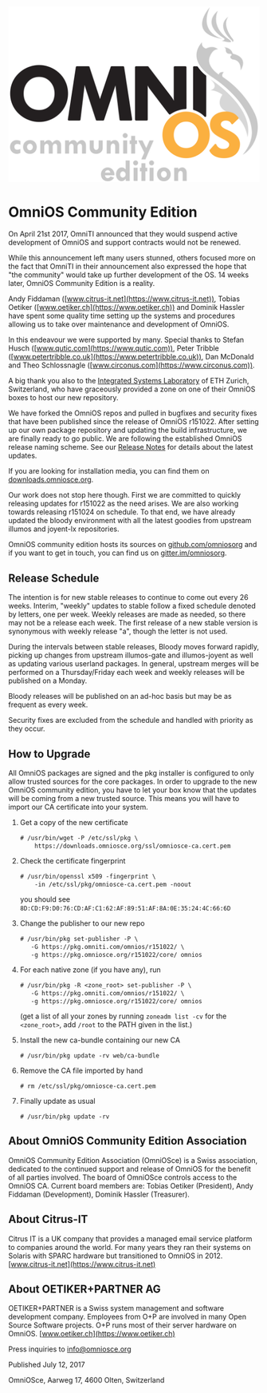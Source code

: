 ![Image](OmniOSce_logo.svg)

# ​OmniOS Community Edition


On April 21st 2017, OmniTI announced that they would suspend active
development of OmniOS and support contracts would not be renewed.


While this announcement left many users stunned, others focused more on the
fact that OmniTI in their announcement also expressed the hope that "the
community" would take up further development of the OS.  14 weeks later,
OmniOS Community Edition is a reality.


Andy Fiddaman ([www.citrus-it.net](https://www.citrus-it.net)), Tobias
Oetiker ([www.oetiker.ch](https://www.oetiker.ch)) and Dominik Hassler have
spent some quality time setting up the systems and procedures allowing us to
take over maintenance and development of OmniOS.  

In this endeavour we were
supported by many.  Special thanks to Stefan Husch
([www.qutic.com](https://www.qutic.com)), Peter Tribble
([www.petertribble.co.uk](https://www.petertribble.co.uk)), Dan McDonald and
Theo Schlossnagle ([www.circonus.com](https://www.circonus.com)).

A big thank you also to the [Integrated Systems Laboratory](http://www.iis.ee.ethz.ch)
of ETH Zurich, Switzerland, who have graceously provided a zone on one of
their OmniOS boxes to host our new repository. 

We have forked the OmniOS repos and pulled in bugfixes and security fixes
that have been published since the release of OmniOS r151022.  After setting
up our own package repository and updating the build infrastructure, we are
finally ready to go public.  We are following the established OmniOS release
naming scheme. See our
[Release Notes](https://github.com/omniosorg/omnios-build/blob/r151022/doc/ReleaseNotes.md)
for details about the latest updates.

If you are looking for installation media, you can find them on
[downloads.omniosce.org](https://downloads.omniosce.org/media).

Our work does not stop here though. First we are committed to quickly releasing updates for r151022 as the need arises. We are also working towards releasing r151024 on schedule. To that end, we have already updated the bloody environment with all the latest goodies from upstream illumos and joyent-lx repositories.


OmniOS community edition hosts its sources on
[github.com/omniosorg](https://github.com/omniosorg/) and if you want to get in touch, you can find us on
[gitter.im/omniosorg](https://gitter.im/omniosorg/Lobby).


## Release Schedule

The intention is for new stable releases to continue to come out every 26 weeks. Interim, "weekly" updates to stable follow a fixed schedule denoted by letters, one per week. Weekly releases are made as needed, so there may not be a release each week. The first release of a new stable version is synonymous with weekly release "a", though the letter is not used.

During the intervals between stable releases, Bloody moves forward rapidly, picking up changes from upstream illumos-gate and illumos-joyent as well as updating various userland packages. In general, upstream merges will be performed on a Thursday/Friday each week and weekly releases will be published on a Monday.

Bloody releases will be published on an ad-hoc basis but may be as frequent as every week.

Security fixes are excluded from the schedule and handled with priority as they occur.



## How to Upgrade

All OmniOS packages are signed and the pkg installer is configured to only allow trusted sources for the core packages. In order to upgrade to the new OmniOS community edition, you have to let your box know that the updates will be coming from a new trusted source. This means you will have to import our CA certificate into your system.


1. Get a copy of the new certificate

    ```
    # /usr/bin/wget -P /etc/ssl/pkg \
        https://downloads.omniosce.org/ssl/omniosce-ca.cert.pem
    ```

2. Check the certificate fingerprint

    ```
    # /usr/bin/openssl x509 -fingerprint \
        -in /etc/ssl/pkg/omniosce-ca.cert.pem -noout
    ```

    you should see `8D:CD:F9:D0:76:CD:AF:C1:62:AF:89:51:AF:8A:0E:35:24:4C:66:6D`


3. Change the publisher to our new repo

    ```
    # /usr/bin/pkg set-publisher -P \
       -G https://pkg.omniti.com/omnios/r151022/ \
       -g https://pkg.omniosce.org/r151022/core/ omnios
    ```

4. For each native zone (if you have any), run

    ```
    # /usr/bin/pkg -R <zone_root> set-publisher -P \
       -G https://pkg.omniti.com/omnios/r151022/ \
       -g https://pkg.omniosce.org/r151022/core/ omnios
    ```

    (get a list of all your zones by running `zoneadm list -cv` for the `<zone_root>`, add `/root` to the PATH given in the list.)


5. Install the new ca-bundle containing our new CA

    ```
    # /usr/bin/pkg update -rv web/ca-bundle
    ```

6. Remove the CA file imported by hand

    ```
    # rm /etc/ssl/pkg/omniosce-ca.cert.pem
    ```

7. Finally update as usual

    ```
    # /usr/bin/pkg update -rv
    ```

## About OmniOS Community Edition Association

OmniOS Community Edition Association (OmniOSce) is a Swiss association, dedicated to the continued support and release of OmniOS for the benefit of all parties involved. The board of OmniOSce controls access to the OmniOS CA. Current board members are: Tobias Oetiker (President), Andy Fiddaman (Development), Dominik Hassler (Treasurer).

## About Citrus-IT

Citrus IT is a UK company that provides a managed email service platform to companies around the world. For many years they ran their systems on Solaris with SPARC hardware but transitioned to OmniOS in 2012.
[www.citrus-it.net](https://www.citrus-it.net)

## About OETIKER+PARTNER AG

OETIKER+PARTNER is a Swiss system management and software development company. Employees from O+P are involved in many Open Source Software projects. O+P runs most of their server hardware on OmniOS.
[www.oetiker.ch](https://www.oetiker.ch)


Press inquiries to [info@omniosce.org](mailto:info@omniosce.org)

Published July 12, 2017

OmniOSce, Aarweg 17, 4600 Olten, Switzerland
